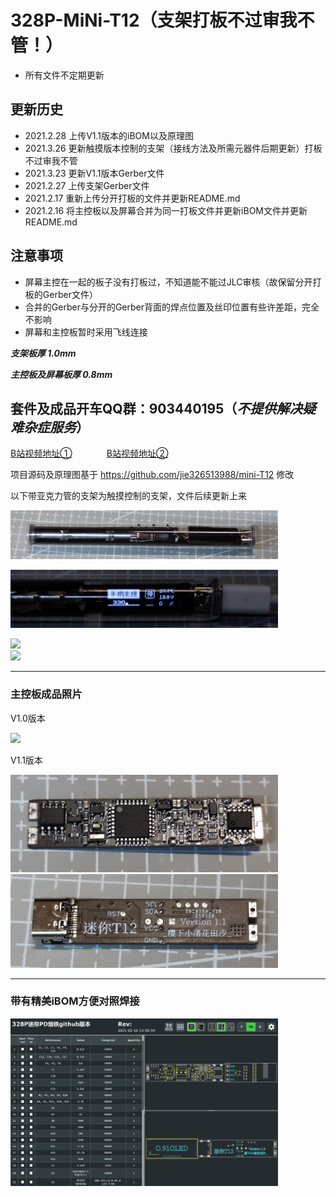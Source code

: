 # 328P-MiNi-T12（支架打板不过审我不管！）
- 所有文件不定期更新

## 更新历史
- 2021.2.28  上传V1.1版本的iBOM以及原理图
- 2021.3.26  更新触摸版本控制的支架（接线方法及所需元器件后期更新）打板不过审我不管
- 2021.3.23  更新V1.1版本Gerber文件
- 2021.2.27  上传支架Gerber文件
- 2021.2.17  重新上传分开打板的文件并更新README.md
- 2021.2.16  将主控板以及屏幕合并为同一打板文件并更新iBOM文件并更新README.md

## 注意事项
- 屏幕主控在一起的板子没有打板过，不知道能不能过JLC审核（故保留分开打板的Gerber文件）
- 合并的Gerber与分开的Gerber背面的焊点位置及丝印位置有些许差距，完全不影响
- 屏幕和主控板暂时采用飞线连接

***支架板厚&nbsp;1.0mm***

***主控板及屏幕板厚&nbsp;0.8mm***

## 套件及成品开车QQ群：903440195（***不提供解决疑难杂症服务***）

[B站视频地址①](https://www.bilibili.com/video/BV1q54y1p7Bn) &nbsp;&nbsp;&nbsp;&nbsp;&nbsp;&nbsp;&nbsp;&nbsp;&nbsp;&nbsp;&nbsp;&nbsp; [B站视频地址②](https://www.bilibili.com/video/BV1bz4y1m7pS)

项目源码及原理图基于 https://github.com/jie326513988/mini-T12 修改

以下带亚克力管的支架为触摸控制的支架，文件后续更新上来

<img src="Picture/8.jpg" width="85%"><br/>

<img src="Picture/9.jpg" width="85%"><br/>

<img src="Picture/7.png" width="85%"><br/>     <img src="Picture/6.png" width="85%"/><br/>
***
### 主控板成品照片

V1.0版本

<img src="Picture/2.jpg" width="85%"/><br/>

V1.1版本

<img src="Picture/10.jpg" width="85%"><br/>   <img src="Picture/11.jpg" width="85%"><br/>
***
### 带有精美iBOM方便对照焊接

<img src="Picture/1.png" width="85%"/><br/>
